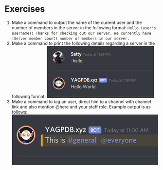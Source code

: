 # Exercises

1. Make a command to output the name of the current user and the number of members in the server in the following format: `Hello (user's username)! Thanks for checking out our server. We currently have (Server member count) number of members in our server.` 
2. Make a command to print the following details regarding a server in the following format:     ![](../../.gitbook/assets/image%20%287%29.png)  
3. Make a command to tag an user, direct him to a channel with channel link and also mention @here and your staff role.  Example output is as follows:  ![](../../.gitbook/assets/image%20%289%29.png)


